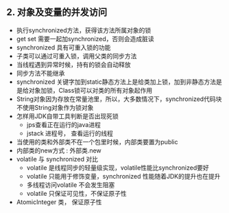 ## 2. 对象及变量的并发访问

- 执行synchronized方法，获得该方法所属对象的锁
- get set 需要一起加synchronized，否则会造成脏读
- synchronized 具有可重入锁的功能
- 子类可以通过可重入锁，调用父类的同步方法
- 当线程遇到异常时候，持有的锁会自动释放
- 同步方法不能继承
- synchronized 关键字加到static静态方法上是给类加上锁，加到非静态方法是是给对象加锁，Class锁可以对类的所有对象起作用
- String对象因为存放在常量池里，所以，大多数情况下，synchronized代码块不使用String对象作为锁对象
- 怎样用JDK自带工具判断是否出现死锁
  - jps查看正在运行的java进程
  - jstack 进程号， 查看运行的线程
- 当使用的类和外部类不在一个包里时候，内部类要置为public
- 内部类的new方式 : 外部类.new 
- volatile 与 synchronized 对比
  - volatile 是线程同步的轻量级实现，volatile性能比synchronized要好
  - volatile 只能用于修饰变量，synchronized 性能随着JDK的提升也在提升
  - 多线程访问volatile 不会发生阻塞
  - volatile 只保证可见性，不保证原子性
- AtomicInteger 类， 保证原子性